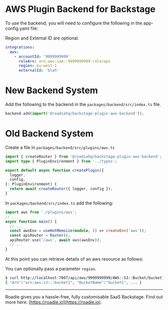 # AWS Plugin Backend for Backstage

To use the backend, you will need to configure the following in the app-config.yaml file:

Region and External ID are optional.

```yaml
integrations:
  aws:
    - accountId: '9999999999'
      roleArn: arn:aws:iam::9999999999:role/ops
      region: eu-west-1
      externalId: 'blah'
```

# New Backend System

Add the following to the backend in the `packages/backend/src/index.ts` file.

```typescript
backend.add(import('@roadiehq/backstage-plugin-aws-backend'));
```

# Old Backend System

Create a file in `packages/backend/src/plugins/aws.ts`

```typescript
import { createRouter } from '@roadiehq/backstage-plugin-aws-backend';
import type { PluginEnvironment } from '../types';

export default async function createPlugin({
  logger,
  config,
}: PluginEnvironment) {
  return await createRouter({ logger, config });
}
```

In `packages/backend/src/index.ts` add the following:

```typescript
import aws from './plugins/aws';
// ...
async function main() {
  // ...
  const awsEnv = useHotMemoize(module, () => createEnv('aws'));
  const apiRouter = Router();
  apiRouter.use('/aws', await aws(awsEnv));
  // ...
}
```

At this point you can retrieve details of an aws resource as follows:

You can optionally pass a parameter `region`.

```bash
$ curl http://localhost:7007/api/aws/9999999999/AWS::S3::Bucket/bucket1
{ "Arn":"arn:aws:s3:::bucket1", "BucketName":"bucket1", ... }
```

---

Roadie gives you a hassle-free, fully customisable SaaS Backstage. Find out more here: [https://roadie.io](https://roadie.io).
